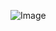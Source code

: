 ![Image](https://user-images.githubusercontent.com/88492493/166565004-6186b376-2c9e-4f02-91f3-9deacf5c853d.jpg)
